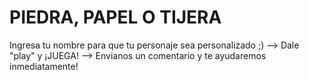 # PIEDRA, PAPEL O TIJERA
Ingresa tu nombre para que tu personaje sea personalizado ;)
--> Dale "play" y ¡JUEGA!
--> Envianos un comentario y te ayudaremos inmediatamente!
